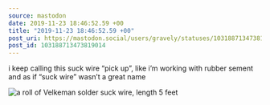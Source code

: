 ```yaml
---
source: mastodon
date: 2019-11-23 18:46:52.59 +00
title: "2019-11-23 18:46:52.59 +00"
post_uri: https://mastodon.social/users/gravely/statuses/103188713473819014
post_id: 103188713473819014
---
```

i keep calling this suck wire “pick up”, like i’m working with rubber sement and as if “suck wire” wasn’t a great name


![a roll of Velkeman solder suck wire, length 5 feet](/images/21939324.jpeg)

